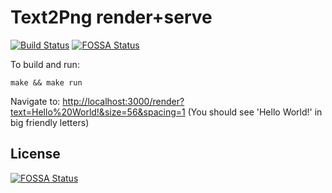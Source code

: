 # Text2Png render+serve

[![Build Status](https://travis-ci.org/tekwrks/renderer.svg?branch=master)](https://travis-ci.org/tekwrks/renderer) [![FOSSA Status](https://app.fossa.io/api/projects/git%2Bgithub.com%2Ftekwrks%2Frenderer.svg?type=shield)](https://app.fossa.io/projects/git%2Bgithub.com%2Ftekwrks%2Frenderer?ref=badge_shield)

To build and run:
```
make && make run
```

Navigate to: [http://localhost:3000/render?text=Hello%20World!&size=56&spacing=1](http://localhost:3000/render?text=Hello%20World!&size=56&spacing=1)
(You should see 'Hello World!' in big friendly letters)

## License
[![FOSSA Status](https://app.fossa.io/api/projects/git%2Bgithub.com%2Ftekwrks%2Frenderer.svg?type=large)](https://app.fossa.io/projects/git%2Bgithub.com%2Ftekwrks%2Frenderer?ref=badge_large)
